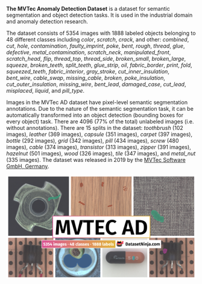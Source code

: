 **The MVTec Anomaly Detection Dataset** is a dataset for semantic segmentation and object detection tasks. It is used in the industrial domain and anomaly detection research. 

The dataset consists of 5354 images with 1888 labeled objects belonging to 48 different classes including *color*, *scratch*, *crack*, and other: *combined*, *cut*, *hole*, *contamination*, *faulty_imprint*, *poke*, *bent*, *rough*, *thread*, *glue*, *defective*, *metal_contamination*, *scratch_neck*, *manipulated_front*, *scratch_head*, *flip*, *thread_top*, *thread_side*, *broken_small*, *broken_large*, *squeeze*, *broken_teeth*, *split_teeth*, *glue_strip*, *oil*, *fabric_border*, *print*, *fold*, *squeezed_teeth*, *fabric_interior*, *gray_stroke*, *cut_inner_insulation*, *bent_wire*, *cable_swap*, *missing_cable*, *broken*, *poke_insulation*, *cut_outer_insulation*, *missing_wire*, *bent_lead*, *damaged_case*, *cut_lead*, *misplaced*, *liquid*, and *pill_type*.

Images in the MVTec AD dataset have pixel-level semantic segmentation annotations. Due to the nature of the semantic segmentation task, it can be automatically transformed into an object detection (bounding boxes for every object) task. There are 4096 (77% of the total) unlabeled images (i.e. without annotations). There are 15 splits in the dataset: *toothbrush* (102 images), *leather* (369 images), *capsule* (351 images), *carpet* (397 images), *bottle* (292 images), *grid* (342 images), *pill* (434 images), *screw* (480 images), *cable* (374 images), *transistor* (313 images), *zipper* (391 images), *hazelnut* (501 images), *wood* (326 images), *tile* (347 images), and *metal_nut* (335 images). The dataset was released in 2019 by the [MVTec Software GmbH, Germany](http://www.mvtec.com/).

<img src="https://github.com/dataset-ninja/mvtec-AD/raw/main/visualizations/poster.png">
